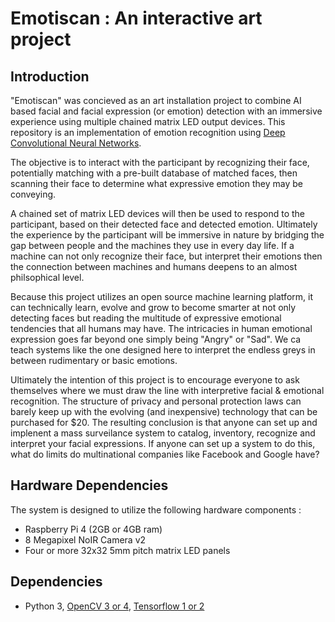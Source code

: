 # Emotiscan : An interactive art project

## Introduction

"Emotiscan" was concieved as an art installation project to combine AI based facial and facial expression (or emotion) detection with an immersive experience using multiple chained matrix LED output devices. This repository is an implementation of emotion recognition using [Deep Convolutional Neural Networks](https://github.com/atulapra/Emotion-detection).

The objective is to interact with the participant by recognizing their face, potentially matching with a pre-built database of matched faces, then scanning their face to determine what expressive emotion they may be conveying.

A chained set of matrix LED devices will then be used to respond to the participant, based on their detected face and detected emotion. Ultimately the experience by the participant will be immersive in nature by bridging the gap between people and the machines they use in every day life. If a machine can not only recognize their face, but interpret their emotions then the connection between machines and humans deepens to an almost philsophical level.

Because this project utilizes an open source machine learning platform, it can technically learn, evolve and grow to become smarter at not only detecting faces but reading the multitude of expressive emotional tendencies that all humans may have. The intricacies in human emotional expression goes far beyond one simply being "Angry" or "Sad". We ca teach systems like the one designed here to interpret the endless greys in between rudimentary or basic emotions.

Ultimately the intention of this project is to encourage everyone to ask themselves where we must draw the line with interpretive facial & emotional recognition. The structure of privacy and personal protection laws can barely keep up with the evolving (and inexpensive) technology that can be purchased for $20. The resulting conclusion is that anyone can set up and implenent a mass surveilance system to catalog, inventory, recognize and interpret your facial expressions. If anyone can set up a system to do this, what do limits do multinational companies like Facebook and Google have? 


## Hardware Dependencies

The system is designed to utilize the following hardware components :

- Raspberry Pi 4 (2GB or 4GB ram)
- 8 Megapixel NoIR Camera v2
- Four or more 32x32 5mm pitch matrix LED panels

## Dependencies

- Python 3, [OpenCV 3 or 4](https://opencv.org/), [Tensorflow 1 or 2](https://www.tensorflow.org/)



